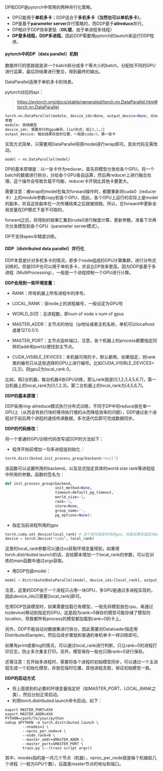 DP和DDP是pytorch中常用的两种并行化策略。



- DP只能用于**单机多卡**；DDP适合于**多机多卡（当然也可以单机多卡）**。
- DP是基于**parameter server**并行策略的，而DDP基于**allreduce**并行。
- DP相对于DDP效率更低（**GIL锁**，由于单进程多线程）
- **DP是多线程，DDP多进程**。因此DDP需要用pytorch的launch来运行DDP程序。



#### pytorch中的DP（data parallel）机制

数据并行的思路就是讲一个batch拆分成多个等大小的batch，分配给不同的GPU进行运算，最后将结果进行整合，得到最终的输出。

DataParallel适用于单机多卡的场景。

pytorch对应的api：

> https://pytorch.org/docs/stable/generated/torch.nn.DataParallel.html#torch.nn.DataParallel

~~~python
torch.nn.DataParallel(module, device_ids=None, output_device=None, dim=0)
参数
module: 网络模型
device_ids: 需要并行的gpu编号，list形式，如[0,1,2]
output_device: 输出结果存放的位置，一般是cuda:0，第一张卡
~~~

实现方式简单，只需要用DataParallel将原model进行wrap即可。其余代码无需改动。

~~~python
model = nn.DataParallel(model)
~~~

DP的基本原理是：以一张卡作为reducer，首先将模型分发给各个GPU，将一个batch的数据进行拆分，分给各个GPU各自运算，然后再reducer上进行融合处理。这个操作会导致负载不均衡，reducer卡开销比其他卡要更大。

需要注意：被wrap的model在每次forward操作时，都要重新将cuda0（reducer卡）上的module参数copy到各个GPU，因此，各个GPU上运行的实际上是model的副本，并且这些副本在一次传播结束之后就被销毁。所以，在forward中更新全局变量在DP模式下是不可取的。

forward之后，将得到的结果汇集到cuda0进行梯度计算，更新参数。准备下次再次分发模型到各个GPU（parameter server模式）。

DP不支持apex半精度训练。



#### DDP（distributed data parallel）并行化

DDP本意是针对多机多卡的情况，即多个node组成的GPU计算集群，进行分布式训练的。但是DDP也可以用于单机多卡，并且比DP效率更高。因为DDP是基于多进程（MultiProcessing），一般是一个进程控制一个GPU进行计算。



**DDP会用到一些环境变量：**

- RANK：所有机器上所有进程中的序号。

- LOCAL_RANK：该node上的进程编号，一般设定为GPU号

- WORLD_SIZE：总进程数，即num of node x num of gpus
- MASTER_ADDR：主节点的地址（ip地址或者主机名称，单机可以localhost或者127.0.0.1）
- MASTER_PORT：主节点监听端口，注意，各个机器上的process都要指定同样的addr和port以便找到主节点。
- CUDA_VISIBLE_DEVICES：本机器可用的卡，默认都用，如果指定，则rank类的编号只从这些选择的GPU上进行编号。比如CUDA_VISIBLE_DEVICES=[2,3]，则gpu2为local_rank 0。

比如，用2台机器，每台机器4张GPU训练，那么rank就是[0,1,2,3,4,5,6,7]，第一台机器上的local_rank为[0,1,2,3]，第二台机器上的local_rank为[4,5,6,7]。



**DDP的基本原理：**

DDP采用ring-allreduce模式执行分布式训练，不同于DP中将reduce放在单一GPU上（从而会有执行快的等待执行慢的从而降低效率的问题），DDP通过各个进程对于前后两个进程的通信传递数据，多次迭代后即可完成数据同步。



**DDP的代码修改：**

将一个普通的GPU训练代码改写成DDP的方法如下：

- 程序开始前增加一句多进程组初始化：

~~~python
torch.distributed.init_process_group(backend="nccl")
~~~

该函数可以设置所用的backend，以及显式指定具体的world size rank等进程组中所用的参数。函数的签名为：

~~~python
def init_process_group(backend,
                       init_method=None,
                       timeout=default_pg_timeout,
                       world_size=-1,
                       rank=-1,
                       store=None,
                       group_name='',
                       pg_options=None):
~~~

- 指定当前进程所用的gpu

```python
torch.cuda.set_device(local_rank) # 这个语句指定所用的gpu，但是如果后面显式model.to("cuda:0")之类的语句，那么该句就被覆盖。不建议使用。
device = torch.device("cuda", local_rank)
```

这里的local_rank参数可以通过os获取环境变量得到，如果用torch.distributed.launch的话，会给脚本增加一个local_rank的参数，可以在训练的main函数中通过args获取。

- 用DDP包装model：

~~~python
model = DistributedDataParallel(model, device_ids=[local_rank], output_device=local_rank)
~~~

注意，这里的DDP由于一个进程只占用一块GPU，多GPU是通过多进程实现的，因此device_ids只需要[local_rank]即可。

在用DDP包装模型时，如果需要加载已有模型，一般先将模型放在cpu，再通过to(device)移动到指定的GPU。这是因为rank=0保存的模型可能存储了模型的location，导致都所有process的模型都加载到rank=0的卡上。

另外，DDP不能自动对数据集进行拆分，因此需要对Dataloader指定用DistributedSampler。然后后续步骤就和普通的单机单卡一样训练即可。

如果有print或者log的情况，可以通过local_rank进行判断，只让rank=0的进程打印日志，防止多次重复打印。另外，模型保存一般也只用rank=0进行保存。

还需注意：在开始多进程时，需要将各个进程的初始模型同步，可以通过一个主进程生成一个初始化模型，存放在临时位置，其他进程去取，保证初始模型一致。



**DDP的启动方式**

- 将上面提到的必要的环境变量指定好（如MASTER_PORT、LOCAL_RANK之类），然后分别正常启动。
- 利用torch.distributed.launch命令启动。如下：

~~~shell
export MASTER_PORT=XXX
export MASTER_ADDR=XXX
PYTHON=/path/to/your/python
nohup $PYTHON -m torch.distributed.launch \
        --nnodes=1 \
        --nproc_per_node=4 \
        --node_rank=0 \
        --master_addr=$MASTER_ADDR \
        --master_port=$MASTER_PORT \
        train.py [--(train script args)]
~~~

其中，nnodes指的是一共几个节点（机器），nproc_per_node就是每个机器起几个进程（一般为GPU个数），后面是master节点的地址和端口。



